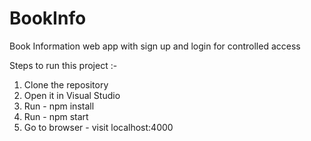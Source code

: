 # BookInfo
Book Information web app with sign up and login for controlled access

Steps to run this project :-

  1. Clone the repository
  2. Open it in Visual Studio
  3. Run - npm install
  4. Run - npm start
  5. Go to browser - visit localhost:4000
  
 
